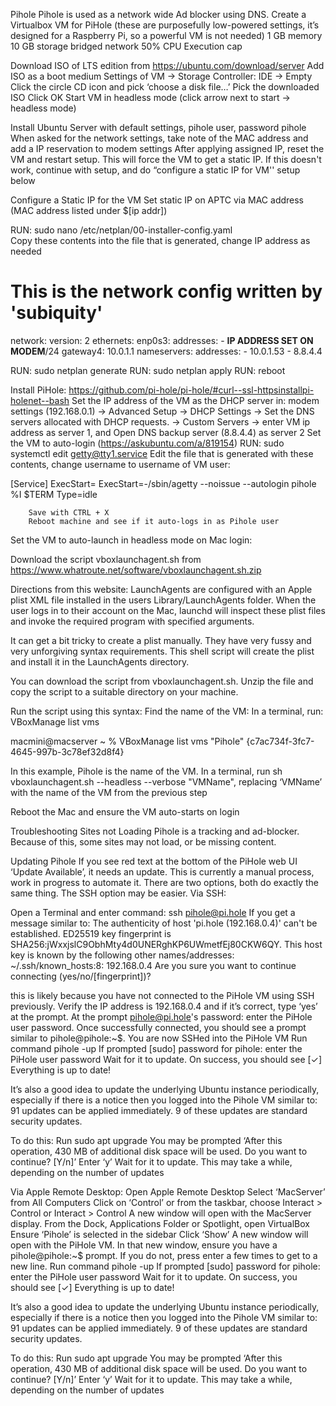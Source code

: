 Pihole
Pihole is used as a network wide Ad blocker using DNS.
Create a Virtualbox VM for PiHole (these are purposefully low-powered settings, it’s designed for a Raspberry Pi, so a powerful VM is not needed)
1 GB memory
10 GB storage
bridged network
50% CPU Execution cap

Download ISO of LTS edition from https://ubuntu.com/download/server
Add ISO as a boot medium 
Settings of VM -> Storage
Controller: IDE -> Empty
Click the circle CD icon and pick ‘choose a disk file…’
Pick the downloaded ISO
Click OK
Start VM in headless mode (click arrow next to start -> headless mode)

Install Ubuntu Server with default settings, pihole user, password pihole
When asked for the network settings, take note of the MAC address and add a IP reservation to modem settings
After applying assigned IP, reset the VM and restart setup. This will force the VM to get a static IP. If this doesn't work, continue with setup, and do “configure a static IP for VM'' setup below

Configure a Static IP for the VM
Set static IP on APTC via MAC address
(MAC address listed under $[ip addr])

RUN: sudo nano /etc/netplan/00-installer-config.yaml  
Copy these contents into the file that is generated, change IP address as needed                                      


# This is the network config written by 'subiquity'
network:
  version: 2
  ethernets:
    enp0s3:
      addresses:
        - **IP ADDRESS SET ON MODEM**/24
      gateway4: 10.0.1.1
      nameservers:
        addresses:
          - 10.0.1.53
          - 8.8.4.4


RUN: sudo netplan generate
RUN: sudo netplan apply
RUN: reboot

Install PiHole: https://github.com/pi-hole/pi-hole/#curl--ssl-httpsinstallpi-holenet--bash
Set the IP address of the VM as the DHCP server in: modem settings (192.168.0.1) -> Advanced Setup -> DHCP Settings -> Set the DNS servers allocated with DHCP requests. -> Custom Servers -> enter VM ip address as server 1, and Open DNS backup server (8.8.4.4) as server 2
Set the VM to auto-login (https://askubuntu.com/a/819154)
RUN: sudo systemctl edit getty@tty1.service
Edit the file that is generated with these contents, change username to username of VM user:

[Service]
ExecStart=
ExecStart=-/sbin/agetty --noissue --autologin pihole %I $TERM
Type=idle


		Save with CTRL + X
		Reboot machine and see if it auto-logs in as Pihole user

Set the VM to auto-launch in headless mode on Mac login:

Download the script vboxlaunchagent.sh from 
https://www.whatroute.net/software/vboxlaunchagent.sh.zip

Directions from this website:
LaunchAgents are configured with an Apple plist XML file installed in the users Library/LaunchAgents folder. When the user logs in to their account on the Mac, launchd will inspect these plist files and invoke the required program with specified arguments.

It can get a bit tricky to create a plist manually. They have very fussy and very unforgiving syntax requirements. This shell script will create the plist and install it in the LaunchAgents directory.

You can download the script from vboxlaunchagent.sh. Unzip the file and copy the script to a suitable directory on your machine.


Run the script using this syntax:
Find the name of the VM: In a terminal, run: VBoxManage list vms

macmini@macserver ~ % VBoxManage list vms
"Pihole" {c7ac734f-3fc7-4645-997b-3c78ef32d8f4}

In this example, Pihole is the name of the VM.
In a terminal, run sh vboxlaunchagent.sh --headless --verbose "VMName", replacing ‘VMName’ with the name of the VM from the previous step

Reboot the Mac and ensure the VM auto-starts on login




Troubleshooting Sites not Loading
Pihole is a tracking and ad-blocker. Because of this, some sites may not load, or be missing content. 





Updating Pihole
If you see red text at the bottom of the PiHole web UI ‘Update Available’, it needs an update. This is currently a manual process, work in progress to automate it. There are two options, both do exactly the same thing. The SSH option may be easier. 
Via SSH:

Open a Terminal and enter command: ssh pihole@pi.hole
If you get a message similar to:
The authenticity of host 'pi.hole (192.168.0.4)' can't be established.
ED25519 key fingerprint is SHA256:jWxxjslC9ObhMty4d0UNERghKP6UWmetfEj80CKW6QY.
This host key is known by the following other names/addresses:
    ~/.ssh/known_hosts:8: 192.168.0.4
Are you sure you want to continue connecting (yes/no/[fingerprint])?

this is likely because you have not connected to the PiHole VM using SSH previously. Verify the IP address is 192.168.0.4 and if it’s correct, type ‘yes’ at the prompt. 
 At the prompt pihole@pi.hole's password: enter the PiHole user password. Once successfully connected, you should see a prompt similar to pihole@pihole:~$. You are now SSHed into the PiHole VM
Run command pihole -up
If prompted [sudo] password for pihole:  enter the PiHole user password
Wait for it to update. On success, you should see   [✓] Everything is up to date!

It’s also a good idea to update the underlying Ubuntu instance periodically, especially if there is a notice then you logged into the Pihole VM similar to: 
91 updates can be applied immediately.
9 of these updates are standard security updates.


To do this:
Run sudo apt upgrade
You may be prompted ‘After this operation, 430 MB of additional disk space will be used.
Do you want to continue? [Y/n]’ Enter ‘y’
Wait for it to update. This may take a while, depending on the number of updates


Via Apple Remote Desktop:
Open Apple Remote Desktop
Select ‘MacServer’ from All Computers
Click on ‘Control’ or from the taskbar, choose Interact > Control or Interact > Control
A new window will open with the MacServer display. 
From the Dock, Applications Folder or Spotlight, open VirtualBox
Ensure ‘Pihole’ is selected in the sidebar 
Click ‘Show’ 
A new window will open with the PiHole VM. 
In that new window, ensure you have a pihole@pihole:~$ prompt. If you do not, press enter a few times to get to a new line. 
Run command pihole -up
If prompted [sudo] password for pihole:  enter the PiHole user password
Wait for it to update. On success, you should see   [✓] Everything is up to date!

It’s also a good idea to update the underlying Ubuntu instance periodically, especially if there is a notice then you logged into the Pihole VM similar to: 
91 updates can be applied immediately.
9 of these updates are standard security updates.


To do this:
Run sudo apt upgrade
You may be prompted ‘After this operation, 430 MB of additional disk space will be used.
Do you want to continue? [Y/n]’ Enter ‘y’
Wait for it to update. This may take a while, depending on the number of updates
